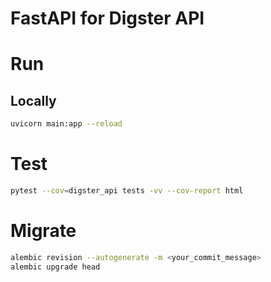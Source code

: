 # FastAPI for Digster API

# Run
## Locally
```sh
uvicorn main:app --reload
```
# Test
```sh
pytest --cov=digster_api tests -vv --cov-report html
```
# Migrate
```sh
alembic revision --autogenerate -m <your_commit_message>
alembic upgrade head
